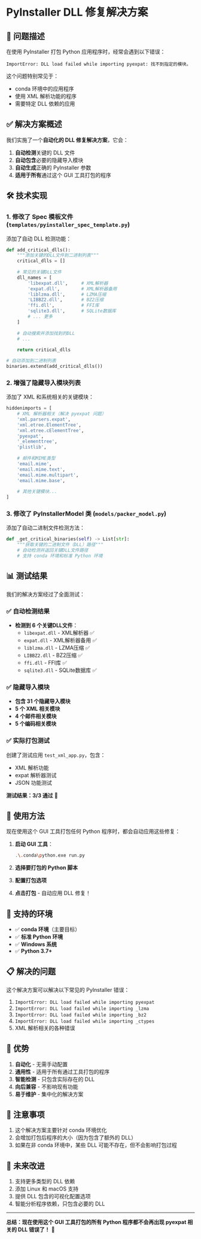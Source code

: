 # PyInstaller DLL 修复解决方案

## 🎯 问题描述

在使用 PyInstaller 打包 Python 应用程序时，经常会遇到以下错误：

```
ImportError: DLL load failed while importing pyexpat: 找不到指定的模块。
```

这个问题特别常见于：
- conda 环境中的应用程序
- 使用 XML 解析功能的程序
- 需要特定 DLL 依赖的应用

## ✅ 解决方案概述

我们实施了一个**自动化的 DLL 修复解决方案**，它会：

1. **自动检测**关键的 DLL 文件
2. **自动包含**必要的隐藏导入模块
3. **自动生成**正确的 PyInstaller 参数
4. **适用于所有**通过这个 GUI 工具打包的程序

## 🛠️ 技术实现

### 1. 修改了 Spec 模板文件 (`templates/pyinstaller_spec_template.py`)

添加了自动 DLL 检测功能：

```python
def add_critical_dlls():
    """添加关键的DLL文件到二进制列表"""
    critical_dlls = []
    
    # 常见的关键DLL文件
    dll_names = [
        'libexpat.dll',     # XML解析器
        'expat.dll',        # XML解析器备用
        'liblzma.dll',      # LZMA压缩
        'LIBBZ2.dll',       # BZ2压缩
        'ffi.dll',          # FFI库
        'sqlite3.dll',      # SQLite数据库
        # ... 更多
    ]
    
    # 自动搜索并添加找到的DLL
    # ...
    
    return critical_dlls

# 自动添加到二进制列表
binaries.extend(add_critical_dlls())
```

### 2. 增强了隐藏导入模块列表

添加了 XML 和系统相关的关键模块：

```python
hiddenimports = [
    # XML 解析器相关（解决 pyexpat 问题）
    'xml.parsers.expat',
    'xml.etree.ElementTree',
    'xml.etree.cElementTree',
    'pyexpat',
    '_elementtree',
    'plistlib',
    
    # 邮件和MIME类型
    'email.mime',
    'email.mime.text',
    'email.mime.multipart',
    'email.mime.base',
    
    # 其他关键模块...
]
```

### 3. 修改了 PyInstallerModel 类 (`models/packer_model.py`)

添加了自动二进制文件检测方法：

```python
def _get_critical_binaries(self) -> List[str]:
    """获取关键的二进制文件（DLL）路径"""
    # 自动检测并返回关键DLL文件路径
    # 支持 conda 环境和标准 Python 环境
```

## 📊 测试结果

我们的解决方案经过了全面测试：

### ✅ 自动检测结果
- **检测到 6 个关键DLL文件**：
  - `libexpat.dll` - XML解析器 ✅
  - `expat.dll` - XML解析器备用 ✅
  - `liblzma.dll` - LZMA压缩 ✅
  - `LIBBZ2.dll` - BZ2压缩 ✅
  - `ffi.dll` - FFI库 ✅
  - `sqlite3.dll` - SQLite数据库 ✅

### ✅ 隐藏导入模块
- **包含 31 个隐藏导入模块**
- **5 个 XML 相关模块**
- **4 个邮件相关模块**
- **5 个编码相关模块**

### ✅ 实际打包测试
创建了测试应用 `test_xml_app.py`，包含：
- XML 解析功能
- expat 解析器测试
- JSON 功能测试

**测试结果：3/3 通过** 🎉

## 🚀 使用方法

现在使用这个 GUI 工具打包任何 Python 程序时，都会自动应用这些修复：

1. **启动 GUI 工具**：
   ```bash
   .\.conda\python.exe run.py
   ```

2. **选择要打包的 Python 脚本**

3. **配置打包选项**

4. **点击打包** - 自动应用 DLL 修复！

## 🔧 支持的环境

- ✅ **conda 环境**（主要目标）
- ✅ **标准 Python 环境**
- ✅ **Windows 系统**
- ✅ **Python 3.7+**

## 📋 解决的问题

这个解决方案可以解决以下常见的 PyInstaller 错误：

1. `ImportError: DLL load failed while importing pyexpat`
2. `ImportError: DLL load failed while importing _lzma`
3. `ImportError: DLL load failed while importing _bz2`
4. `ImportError: DLL load failed while importing _ctypes`
5. XML 解析相关的各种错误

## 🎯 优势

1. **自动化** - 无需手动配置
2. **通用性** - 适用于所有通过工具打包的程序
3. **智能检测** - 只包含实际存在的 DLL
4. **向后兼容** - 不影响现有功能
5. **易于维护** - 集中化的解决方案

## 📝 注意事项

1. 这个解决方案主要针对 conda 环境优化
2. 会增加打包后程序的大小（因为包含了额外的 DLL）
3. 如果在非 conda 环境中，某些 DLL 可能不存在，但不会影响打包过程

## 🔮 未来改进

1. 支持更多类型的 DLL 依赖
2. 添加 Linux 和 macOS 支持
3. 提供 DLL 包含的可视化配置选项
4. 智能分析程序依赖，只包含必要的 DLL

---

**总结：现在使用这个 GUI 工具打包的所有 Python 程序都不会再出现 pyexpat 相关的 DLL 错误了！** 🎉

